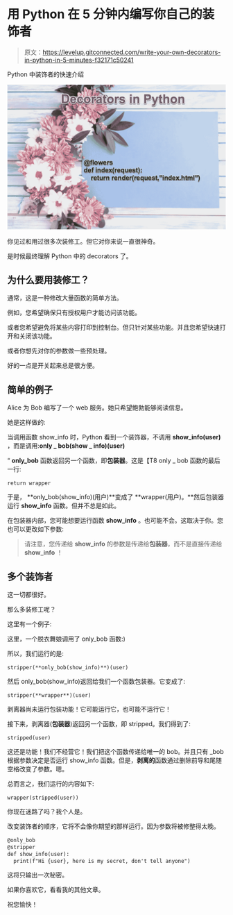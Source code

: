 # 用 Python 在 5 分钟内编写你自己的装饰者

> 原文：<https://levelup.gitconnected.com/write-your-own-decorators-in-python-in-5-minutes-f32171c50241>

Python 中装饰者的快速介绍

![](img/cad8af95c3acb1e00700ba47eb8f5567.png)

你见过和用过很多次装修工。但它对你来说一直很神奇。

是时候最终理解 Python 中的 decorators 了。

## 为什么要用装修工？

通常，这是一种修改大量函数的简单方法。

例如，您希望确保只有授权用户才能访问该功能。

或者您希望避免将某些内容打印到控制台。但只针对某些功能。并且您希望快速打开和关闭该功能。

或者你想先对你的参数做一些预处理。

好的一点是开关起来总是很方便。

## 简单的例子

Alice 为 Bob 编写了一个 web 服务。她只希望鲍勃能够阅读信息。

她是这样做的:

当调用函数 show_info 时，Python 看到一个装饰器，不调用 **show_info(user)** ，而是调用:**only _ bob(show _ info)(user)**

“ **only_bob** 函数返回另一个函数，即**包装器**。这是【T8 only _ bob 函数的最后一行:

```
return wrapper
```

于是， **only_bob(show_info)(用户)**变成了 **wrapper(用户)。**然后包装器运行 **show_info** 函数。但并不总是如此。

在包装器内部，您可能想要运行函数 **show_info** 。也可能不会。这取决于你。您也可以更改如下参数:

> 请注意，您传递给 **show_info** 的参数是传递给**包装器**，而不是直接传递给 **show_info** ！

## 多个装饰者

这一切都很好。

那么多装修工呢？

这里有一个例子:

这里，一个脱衣舞娘调用了 only_bob 函数:)

所以，我们运行的是:

```
stripper(**only_bob(show_info)**)(user)
```

然后 only_bob(show_info)返回给我们一个函数包装器。它变成了:

```
stripper(**wrapper**)(user)
```

剥离器尚未运行包装功能！它可能运行它，也可能不运行它！

接下来，剥离器(**包装器**)返回另一个函数，即 stripped。我们得到了:

```
stripped(user)
```

这还是功能！我们不经营它！我们把这个函数传递给唯一的 bob。并且只有 _bob 根据参数决定是否运行 show_info 函数。但是，**剥离的**函数通过删除前导和尾随空格改变了参数。嗯。

总而言之，我们运行的内容如下:

```
wrapper(stripped(user))
```

你现在迷路了吗？我个人是。

改变装饰者的顺序，它将不会像你期望的那样运行。因为参数将被修整得太晚。

```
@only_bob
@stripper
def show_info(user):
  print(f"Hi {user}, here is my secret, don't tell anyone")
```

这将只输出一次秘密。

如果你喜欢它，看看我的其他文章。

祝您愉快！
